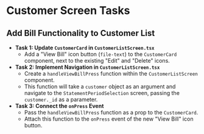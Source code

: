 # Customer Screen Tasks

## Add Bill Functionality to Customer List

*   **Task 1: Update `CustomerCard` in `CustomerListScreen.tsx`**
    *   Add a "View Bill" icon button (`file-text`) to the `CustomerCard` component, next to the existing "Edit" and "Delete" icons.
*   **Task 2: Implement Navigation in `CustomerListScreen.tsx`**
    *   Create a `handleViewBillPress` function within the `CustomerListScreen` component.
    *   This function will take a `customer` object as an argument and navigate to the `StatementPeriodSelection` screen, passing the `customer._id` as a parameter.
*   **Task 3: Connect the `onPress` Event**
    *   Pass the `handleViewBillPress` function as a prop to the `CustomerCard`.
    *   Attach this function to the `onPress` event of the new "View Bill" icon button.
